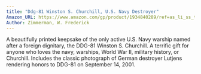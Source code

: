 ```yaml
---
title: "Ddg-81 Winston S. Churchill, U.S. Navy Destroyer"
Amazon_URL: https://www.amazon.com/gp/product/1934840289/ref=as_li_ss_tl?ie=UTF8&linkCode=ll1&tag=internetbo00a-20
Author: Zimmerman, W. Frederick
---
```

A beautifully printed keepsake of the only active U.S. Navy warship named after a foreign dignitary, the DDG-81 Winston S. Churchill.  A terrific gift for anyone who loves the navy, warships, World War II, military history, or Churchill. Includes the classic photograph of German destroyer Lutjens rendering honors to DDG-81 on September 14, 2001.